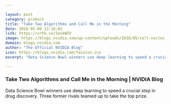 ```yaml
---

layout: post
category: product
title: "Take Two Algorithms and Call Me in the Morning"
date: 2018-05-09 13:16:02
link: https://vrhk.co/2wskWZV
image: https://blogs.nvidia.com/wp-content/uploads/2018/05/cell-nuclei-wikimedia-commons_16-9.jpg
domain: blogs.nvidia.com
author: "The Official NVIDIA Blog"
icon: https://blogs.nvidia.com/favicon.ico
excerpt: "Data Science Bowl winners use deep learning to speed a crucial step in drug discovery. Three former rivals teamed up to take the top prize."

---
```


### Take Two Algorithms and Call Me in the Morning | NVIDIA Blog

Data Science Bowl winners use deep learning to speed a crucial step in drug discovery. Three former rivals teamed up to take the top prize.